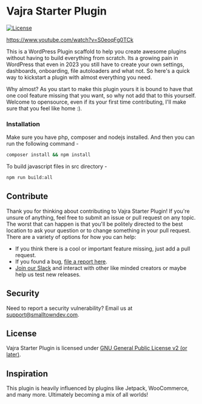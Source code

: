 # Vajra Starter Plugin

[![License](https://img.shields.io/badge/license-GPL--2.0%2B-red.svg)](https://github.com/smalltowndev/vajra-starter-plugin/blob/master/license.txt)

https://www.youtube.com/watch?v=S0eoqFg0TCk

This is a WordPress Plugin scaffold to help you create awesome plugins without having to build everything from scratch. Its a growing pain in WordPress that even in 2023 you still have to create your own settings, dashboards, onboarding, file autoloaders and what not. So here's a quick way to kickstart a plugin with almost everything you need.

Why almost? As you start to make this plugin yours it is bound to have that one cool feature missing that you want, so why not add that to this yourself. Welcome to opensource, even if its your first time contributing, I'll make sure that you feel like home :).

### Installation

Make sure you have php, composer and nodejs installed. And then you can run the following command -

```bash
composer install && npm install
```

To build javascript files in src directory -

```bash
npm run build:all
```

## Contribute

Thank you for thinking about contributing to Vajra Starter Plugin! If you're unsure of anything, feel free to submit an issue or pull request on any topic. The worst that can happen is that you'll be politely directed to the best location to ask your question or to change something in your pull request. There are a variety of options for how you can help:

- If you think there is a cool or important feature missing, just add a pull request.
- If you found a bug, [file a report here](https://github.com/smalltowndev/vajra-starter-plugin/issues/new?assignees=&labels=%5BType%5D+Bug&template=bug-report.yml).
- [Join our Slack](./docs/testing/beta-testing.md) and interact with other like minded creators or maybe help us test new releases.

## Security

Need to report a security vulnerability? Email us at [support@smalltowndev.com](mailto:support@smalltowndev.com).

## License

Vajra Starter Plugin is licensed under [GNU General Public License v2 (or later)](./license.txt).

## Inspiration

This plugin is heavily influenced by plugins like Jetpack, WooCommerce, and many more. Ultimately becoming a mix of all worlds!